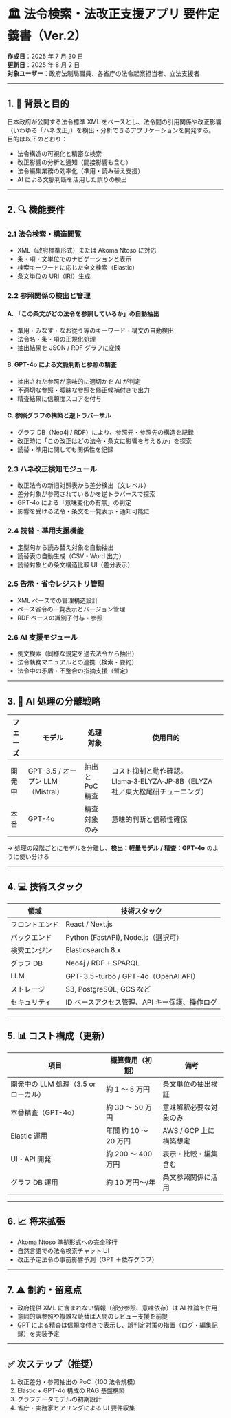 # 🏛️ 法令検索・法改正支援アプリ 要件定義書（Ver.2）

**作成日**：2025 年 7 月 30 日  
**更新日**：2025 年 8 月 2 日  
**対象ユーザー**：政府法制局職員、各省庁の法令起案担当者、立法支援者

---

## 1. 🎯 背景と目的

日本政府が公開する法令標準 XML をベースとし、法令間の引用関係や改正影響（いわゆる「ハネ改正」）を検出・分析できるアプリケーションを開発する。  
目的は以下のとおり：

- 法令構造の可視化と精密な検索
- 改正影響の分析と通知（間接影響も含む）
- 法令編集業務の効率化（準用・読み替え支援）
- AI による文脈判断を活用した誤りの検出

---

## 2. 🔍 機能要件

### 2.1 法令検索・構造閲覧

- XML（政府標準形式）または Akoma Ntoso に対応
- 条・項・文単位でのナビゲーションと表示
- 検索キーワードに応じた全文検索（Elastic）
- 条文単位の URI（IRI）生成

### 2.2 参照関係の検出と管理

#### A. 「この条文がどの法令を参照しているか」の自動抽出

- 準用・みなす・なお従う等のキーワード・構文の自動検出
- 法令名・条・項の正規化処理
- 抽出結果を JSON / RDF グラフに変換

#### B. GPT-4o による文脈判断と参照の精査

- 抽出された参照が意味的に適切かを AI が判定
- 不適切な参照・曖昧な参照を修正候補付きで出力
- 精査結果に信頼度スコアを付与

#### C. 参照グラフの構築と逆トラバーサル

- グラフ DB（Neo4j / RDF）により、参照元・参照先の構造を記録
- 改正時に「この改正はどの法令・条文に影響を与えるか」を探索
- 読替・準用に関しても関係性を記録

### 2.3 ハネ改正検知モジュール

- 改正法令の新旧対照表から差分検出（文レベル）
- 差分対象が参照されているかを逆トラバースで探索
- GPT-4o による「意味変化の有無」の判定
- 影響を受ける法令・条文を一覧表示・通知可能に

### 2.4 読替・準用支援機能

- 定型句から読み替え対象を自動抽出
- 読替表の自動生成（CSV・Word 出力）
- 読替対象との条文構造比較 UI（差分表示）

### 2.5 告示・省令レジストリ管理

- XML ベースでの管理構造設計
- ベース省令の一覧表示とバージョン管理
- RDF ベースの識別子付与・参照

### 2.6 AI 支援モジュール

- 例文検索（同様な規定を過去法令から抽出）
- 法令執務マニュアルとの連携（検索・要約）
- 法令中の矛盾・不整合の指摘支援（暫定）

---

## 3. 🧠 AI 処理の分離戦略

| フェーズ | モデル                            | 処理対象        | 使用目的                                                                      |
| -------- | --------------------------------- | --------------- | ----------------------------------------------------------------------------- |
| 開発中   | GPT-3.5 / オープン LLM（Mistral） | 抽出と PoC 精査 | コスト抑制と動作確認。Llama‑3‑ELYZA‑JP‑8B（ELYZA 社／東大松尾研チューニング） |
| 本番     | GPT-4o                            | 精査対象のみ    | 意味的判断と信頼性確保                                                        |

→ 処理の段階ごとにモデルを分離し、**検出：軽量モデル / 精査：GPT-4o** のように使い分ける

---

## 4. 💻 技術スタック

| 領域           | 技術スタック                                  |
| -------------- | --------------------------------------------- |
| フロントエンド | React / Next.js                               |
| バックエンド   | Python (FastAPI), Node.js（選択可）           |
| 検索エンジン   | Elasticsearch 8.x                             |
| グラフ DB      | Neo4j / RDF + SPARQL                          |
| LLM            | GPT-3.5-turbo / GPT-4o（OpenAI API）          |
| ストレージ     | S3, PostgreSQL, GCS など                      |
| セキュリティ   | ID ベースアクセス管理、API キー保護、操作ログ |

---

## 5. 📊 コスト構成（更新）

| 項目                                 | 概算費用（初期）      | 備考                   |
| ------------------------------------ | --------------------- | ---------------------- |
| 開発中の LLM 処理（3.5 or ローカル） | 約 1 ～ 5 万円        | 条文単位の抽出検証     |
| 本番精査（GPT-4o）                   | 約 30 ～ 50 万円      | 意味解釈必要な対象のみ |
| Elastic 運用                         | 年間 約 10 ～ 20 万円 | AWS / GCP 上に構築想定 |
| UI・API 開発                         | 約 200 ～ 400 万円    | 表示・比較・編集含む   |
| グラフ DB 運用                       | 約 10 万円～/年       | 条文参照関係に活用     |

---

## 6. 📈 将来拡張

- Akoma Ntoso 準拠形式への完全移行
- 自然言語での法令検索チャット UI
- 改正予定法令の事前影響予測（GPT ＋依存グラフ）

---

## 7. ⚠ 制約・留意点

- 政府提供 XML に含まれない情報（部分参照、意味依存）は AI 推論を併用
- 意図的誤参照や複雑な読替は人間のレビュー支援を前提
- GPT による精査は信頼度付きで表示し、誤判定対策の措置（ログ・編集記録）を実装予定

---

## ✅ 次ステップ（推奨）

1. 改正差分・参照抽出の PoC（100 法令規模）
2. Elastic + GPT-4o 構成の RAG 基盤構築
3. グラフデータモデルの初期設計
4. 省庁・実務家ヒアリングによる UI 要件収集
